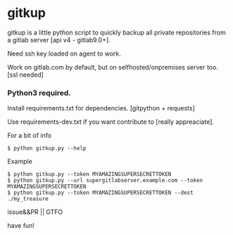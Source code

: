 # gitkup
gitkup is a little python script to quickly backup all private repositories from a gitlab server
[api v4 - gitlab9.0+].

Need ssh key loaded on agent to work.

Work on gitlab.com by default, but on selfhosted/onpremises server too. [ssl needed]


### Python3 required.

Install requirements.txt for dependencies. [gitpython + requests]

Use requirements-dev.txt if you want contribute to [really appreaciate].


For a bit of info
```console
$ python gitkup.py --help
```

Example
```console
$ python gitkup.py --token MYAMAZINGSUPERSECRETTOKEN
$ python gitkup.py --url supergitlabserver.example.com --token MYAMAZINGSUPERSECRETTOKEN
$ python gitkup.py --token MYAMAZINGSUPERSECRETTOKEN --dest ./my_treasure
```


issue&&PR || GTFO

have fun!

